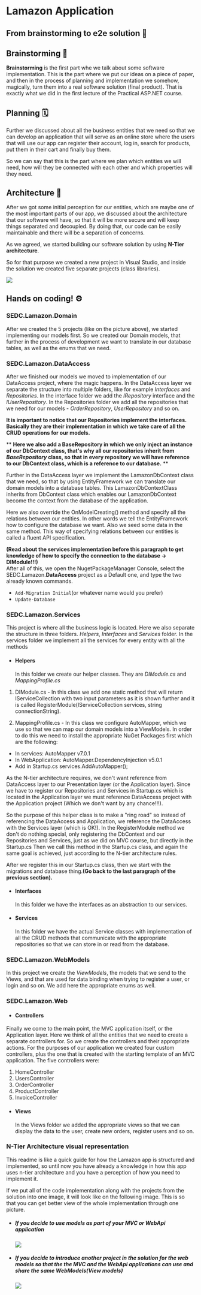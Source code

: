 ﻿# Lamazon Application

## From brainstorming to e2e solution 🚀

###

## Brainstorming 🧠

**Brainstorming** is the first part whe we talk about some software implementation. This is the part where we put our ideas on a piece of paper, and then in the process of planning and implementation we somehow, magically, turn them into a real software solution (final product).
That is exactly what we did in the first lecture of the Practical ASP.NET course.

## Planning 🗓️

Further we discussed about all the business entities that we need so that we can develop an application that will serve as an online store where the users that will use our app can register their account, log in, search for products, put them in their cart and finally buy them.

So we can say that this is the part where we plan which entities we will need, how will they be connected with each other and which properties will they need.

## Architecture 📐

After we got some initial perception for our entities, which are maybe one of the most important parts of our app, we discussed about the architecture that our software will have, so that it will be more secure and will keep things separated and decoupled. By doing that, our code can be easily maintainable and there will be a separation of concerns.

As we agreed, we started building our software solution by using **N-Tier architecture**.

So for that purpose we created a new project in Visual Studio, and inside the solution we created five separate projects (class libraries).

![](Solution.png)

## Hands on coding! ⚙️

### SEDC.Lamazon.Domain

After we created the 5 projects (like on the picture above), we started implementing our models first.
So we created our Domain models, that further in the process of development we want to translate in our database tables, as well as the enums that we need.

### SEDC.Lamazon.DataAccess

After we finished our models we moved to implementation of our DataAccess project, where the magic happens. In the DataAccess layer we separate the structure into multiple folders, like for example _Interfaces_ and _Repositories_. In the interface folder we add the _IRepository_ interface and the _IUserRepository_. In the Repositories folder we add all the repositories that we need for our models - _OrderRepository_, _UserRepository_ and so on.

**It is important to notice that our Repositories implement the interfaces. Basically they are their implementation in which we take care of all the CRUD operations for our models.**

\*\* **Here we also add a BaseRepository in which we only inject an instance of our DbContext class, that's why all our repositories inherit from _BaseRepository_ class, so that in every repository we will have reference to our DbContext class, which is a reference to our database.** \*\*

Further in the DataAccess layer we implement the LamazonDbContext class that we need, so that by using EntityFramework we can translate our domain models into a database tables. This LamazonDbContextClass inherits from DbContext class which enables our LamazonDbContext become the context from the database of the application.

Here we also override the OnModelCreating() method and specify all the relations between our entities. In other words we tell the EntityFramework how to configure the database we want. Also we seed some data in the same method. This way of specifying relations between our entities is called a fluent API specification.

**(Read about the services implementation before this paragraph to get knowledge of how to specify the connection to the database -> DIModule!!!)** <br>
After all of this, we open the NugetPackageManager Console, select the SEDC.Lamazon.**DataAccess** project as a Default one, and type the two already known commands.

- `Add-Migration Initial`(or whatever name would you prefer)
- `Update-Database`

### SEDC.Lamazon.Services

This project is where all the business logic is located. Here we also separate the structure in three folders. _Helpers_, _Interfaces_ and _Services_ folder. In the services folder we implement all the services for every entity with all the methods

- #### Helpers
  In this folder we create our helper classes. They are _DIModule.cs_ and _MappingProfile.cs_

1. DIModule.cs - In this class we add one static method that will return IServiceCollection with two input parameters as it is shown further and it is called RegisterModule(IServiceCollection services, string connectionString).

2. MappingProfile.cs - In this class we configure AutoMapper, which we use so that we can map our domain models into a ViewModels. In order to do this we need to install the appropriate NuGet Packages first which are the following:

- In services: AutoMapper v7.0.1
- In WebApplication: AutoMapper.DependencyInjection v5.0.1
- Add in Startup.cs services.AddAutoMapper();

As the N-tier architecture requires, we don't want reference from DataAccess layer to our Presentation layer (or the Application layer). Since we have to register our Repositories and Services in Startup.cs which is located in the Application layer we must reference DataAccess project with the Application project (Which we don't want by any chance!!!).

So the purpose of this helper class is to make a "ring road" so instead of referencing the DataAccess and Application, we reference the DataAccess with the Services layer (which is OK!). In the RegisterModule method we don't do nothing special, only registering the DbContext and our Repositories and Services, just as we did on MVC course, but directly in the Startup.cs Then we call this method in the Startup.cs class, and again the same goal is achieved, just according to the N-tier architecture rules.

After we register this in our Startup.cs class, then we start with the migrations and database thing.**(Go back to the last paragraph of the previous section).**

- #### Interfaces

  In this folder we have the interfaces as an abstraction to our services.

- #### Services
  In this folder we have the actual Service classes with implementation of all the CRUD methods that communicate with the appropriate repositories so that we can store in or read from the database.

### SEDC.Lamazon.WebModels

In this project we create the _ViewModels_, the models that we send to the Views, and that are used for data binding when trying to register a user, or login and so on. We add here the appropriate enums as well.

### SEDC.Lamazon.Web

- #### Controllers

Finally we come to the main point, the MVC application itself, or the Application layer. Here we think of all the entities that we need to create a separate controllers for. So we create the controllers and their appropriate actions. For the purposes of our application we created four custom controllers, plus the one that is created with the starting template of an MVC application. The five controllers were:

1. HomeController
2. UsersController
3. OrderController
4. ProductController
5. InvoiceController

- #### Views
  In the Views folder we added the appropriate views so that we can display the data to the user, create new orders, register users and so on.

### N-Tier Architecture visual representation

This readme is like a quick guide for how the Lamazon app is structured and implemented, so until now you have already a knowledge in how this app uses n-tier architecture and you have a perception of how you need to implement it.

If we put all of the code implementation along with the projects from the solution into one image, it will look like on the following image. This is so that you can get better view of the whole implementation through one picture.

- ##### If you decide to use models as part of your MVC or WebApi application

  ![](N-Tier_1.png)

- ##### If you decide to introduce another project in the solution for the web models so that the the MVC and the WebApi applications can use and share the same WebModels(View models)
  ![](N-Tier_2.png)
